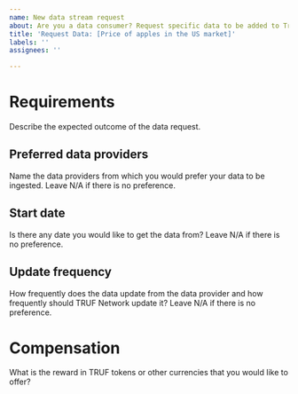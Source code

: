 ```yaml
---
name: New data stream request
about: Are you a data consumer? Request specific data to be added to Truf Network
title: 'Request Data: [Price of apples in the US market]'
labels: ''
assignees: ''

---
```


# Requirements
Describe the expected outcome of the data request.

## Preferred data providers 
Name the data providers from which you would prefer your data to be ingested. Leave N/A if there is no preference. 

## Start date
Is there any date you would like to get the data from? Leave N/A if there is no preference.

## Update frequency
How frequently does the data update from the data provider and how frequently should TRUF Network update it? Leave N/A if there is no preference.

# Compensation
What is the reward in TRUF tokens or other currencies that you would like to offer?
